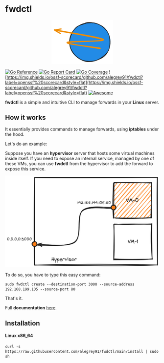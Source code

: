 # fwdctl

<p align="center">
    <img src="fwdctl.png" alt="fwdctl" width="200"/>
</p>


[![Go Reference](https://pkg.go.dev/badge/github.com/alegrey91/fwdctl.svg)](https://pkg.go.dev/github.com/alegrey91/fwdctl)
[![Go Report Card](https://goreportcard.com/badge/github.com/alegrey91/fwdctl)](https://goreportcard.com/report/github.com/alegrey91/fwdctl)
[![Go Coverage](https://github.com/alegrey91/fwdctl/wiki/coverage.svg)](https://raw.githack.com/wiki/alegrey91/fwdctl/coverage.html)
![https://img.shields.io/ossf-scorecard/github.com/alegrey91/fwdctl?label=openssf%20scorecard&style=flat](https://img.shields.io/ossf-scorecard/github.com/alegrey91/fwdctl?label=openssf%20scorecard&style=flat)
[![Awesome](https://awesome.re/badge.svg)](https://github.com/avelino/awesome-go/)

**fwdctl** is a simple and intuitive CLI to manage forwards in your **Linux** server.

## How it works

It essentially provides commands to manage forwards, using **iptables** under the hood.

Let's do an example:

Suppose you have an **hypervisor** server that hosts some virtual machines inside itself. If you need to expose an internal service, managed by one of these VMs, you can use **fwdctl** from the hypervisor to add the forward to expose this service.

![example](./fwdctl-example.png)

To do so, you have to type this easy command: 

``` shell
sudo fwdctl create --destination-port 3000 --source-address 192.168.199.105 --source-port 80
```

That's it.

Full **documentation** [here](docs/getting-started.md).

## Installation

#### Linux x86_64

```shell
curl -s https://raw.githubusercontent.com/alegrey91/fwdctl/main/install | sudo sh
```

